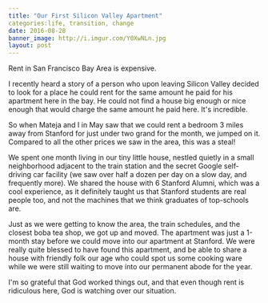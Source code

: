 ```yaml
---
title: "Our First Silicon Valley Apartment"
categories:life, transition, change
date: 2016-08-28
banner_image: http://i.imgur.com/Y0XwNLn.jpg
layout: post
---
```


Rent in San Francisco Bay Area is expensive.

I recently heard a story of a person who upon leaving Silicon Valley decided to look for a place he could rent for the same amount he paid for his apartment here in the bay. He could not find a house big enough or nice enough that would charge the same amount he paid here. It's incredible.

So when Mateja and I in May saw that we could rent a bedroom 3 miles away from Stanford for just under two grand for the month, we jumped on it. Compared to all the other prices we saw in the area, this was a steal!

We spent one month living in our tiny little house, nestled quietly in a small neighborhood adjacent to the train station and the secret Google self-driving car facility (we saw over half a dozen per day on a slow day, and frequently more). We shared the house with 6 Stanford Alumni, which was a cool experience, as it definitely taught us that Stanford students are real people too, and not the machines that we think graduates of top-schools are.

Just as we were getting to know the area, the train schedules, and the closest boba tea shop, we got up and moved. The apartment was just a 1-month stay before we could move into our apartment at Stanford. We were really quite blessed to have found this apartment, and be able to share a house with friendly folk our age who could spot us some cooking ware while we were still waiting to move into our permanent abode for the year. 

I'm so grateful that God worked things out, and that even though rent is ridiculous here, God is watching over our situation.
